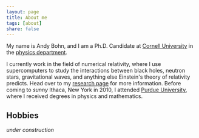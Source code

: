 ```yaml
---
layout: page
title: About me
tags: [about]
share: false
---
```


My name is Andy Bohn, and I am a Ph.D. Candidate at
[Cornell University](http://www.cornell.edu) in the
[physics department](http://www.physics.cornell.edu).

I currently work in the field of numerical relativity, where I use
supercomputers to study the interactions between black holes, neutron stars,
gravitational waves, and anything else Einstein's theory of relativity
predicts.
Head over to my [research page](/research) for more information.
Before coming to *sunny* Ithaca, New York in 2010, I attended
[Purdue University](http://www.purdue.edu), where I received
degrees in physics and mathematics.

## Hobbies

*under construction*
